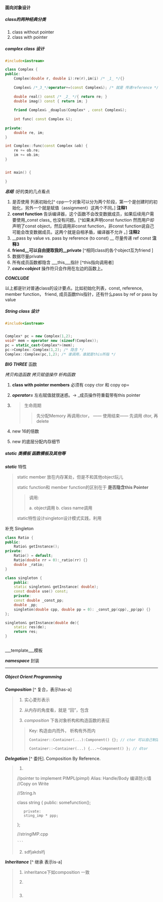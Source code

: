 #### 面向对象设计

##### class的两种经典分类

1. class without pointer
2. class with pointer

##### complex class 设计

~~~c++
#include<iostream>

class Complex {
public:
    Complex(double r, double i):re(r),im(i) /* _1_ */{}
    
    Complex& /*_3_*/operator+=(const Complex&); /* 就是 传递reference */
    
    double real() const /* _2_ */{ return re; }
    double imag() const { return im; }
    
    friend Complex& _doaplus(Complex* , const Complex&); 
    
    int func( const Complex &);
    
private:
    double re, im;
}

int Complex::func(const Complex &ob) {
    re += ob.re;
    im += ob.im;
}


int main() {
    
}


~~~

***总结*** :好的类的几点看点

1. 是否使用 列表初始化[^ cpp一个对象可以分为两个阶段，第一个是创建时的初始化，另外一个就是赋值（assignment）这两个不同。] __注释1__
2. __const function__ 告诉编译器，这个函数不会改变数据成员，如果后续用户需要使用_const class_ 也没有问题。[^如果未声明const function 然而用户却声明了const object，然后调用非const function，非const function说自己可能会改变数据成员。这两个就是自相矛盾，编译器不允许 。] __注释2__
3. __pass by value vs. pass by reference (to const) __ 尽量传递 ref const __注释3__
4.  __friend__可以自由提取我的__private__ [^相同class的各个object互为friend ]
5. 数据尽量private
6. 所有成员函数都隐含 ___this___指针 [^this指向调用者]
7.  ___cout<<object___ 操作符只会作用在左边的函数上。

___CONCLUDE___ 

以上都是针对普通class的设计要点。比如初始化列表，const, reference, member function， friend, 成员函数this指针，还有什么pass by ref or pass by value



##### String class 设计

```c++
#include<iostream>


Complex* pc = new Complex(1,2);
void* mem = operator new (sizeof(Complex));
pc = static_cast<Complex*>(mem);
pc->Complex::Complex(1,2); /* 隐含 */
Complex::Complex(pc,1,2); /* 谁调用，谁就是this所指 */

```

___BIG THREE___ 函数

_拷贝构造函数  拷贝赋值操作  析构函数_ 

1. __class with pointer members__ 必须有 copy ctor 和 copy op=

2.  ___operator=___ 左右赋值就很迷惑。-> _成员操作符重载带有this pointer

3. > 生命周期
   >
   > > 先分配Memory 再调用ctor， —— 使用结束—— 先调用 dtor, 再delete

4. new 16的倍数

5. new 的底层分配内存细节



##### static 类模板 函数模板及其他等

___static___ 特性

> static member 放在内存某处，但是不和其他object玩儿
>
> static function和 member function的区别在于 __是否隐含this Pointer__
>
> > 调用:
> >
> > a. object调用  b. class name调用
>
> static特性设计singleton设计模式实践，利用

补充 Singleton

```c++
class Ratio {
public:
    Ratio& getInstance();
private:
    Ratio() = default;
    Ratio(double rr = 0):_ratio(rr) {}
    double _ratio;
}

class singleton {
    public:
   	static singleton& getInstance( double);
    const double use() const;
   	private:
    const double _const_pp;
    double _pp;
    singleton(double cpp, double pp = 0): _const_pp(cpp),_pp(pp) {}
};

singleton& getInstance(double de){
    static res(de);
    return res;
}



```



___template___模板

___namespace___ 封装



--------

##### Object Orient Programming 

___Composition___ [^ 复合，表示has-a] 

> 1. 实心菱形表示
> 2. 从内存的角度看，就是 “回”，包含
>
> 2. _composition_ 下各对象析构和构造函数的表征
>
> > Key: 构造由内而外， 析构有外而内
> >
> > ```c++
> > Container::Container(...):Component() {}; // ctor 可以自己制定构造方法 但不能顺序
> > 
> > Container::~Container(...) {...～Component() }; // dtor
> > ```

___Delegation___ [^ 委托]. Composition By Reference.

> 1.  ```c++
>    //pointer to implement PIMPL(pimpl) Alias: Handle/Body 编译防火墙
>    //Copy on Write
>    
>    //String.h
>    
>    class string {
>        public:
>        somefunction();
>        
>        private:
>        sting_imp * ppp;
>    };
>    
>    
>    //stringIMP.cpp
>    
>    
>    
>     ```
>
> 2. sdfjakdslfj

___Inheritance___ [^ 继承 表示is-a] 

> 1. inheritance下如composition 一致
>
> 2. ````c++
>    
>    
>    
>    
>    ````
>
> 3. 
